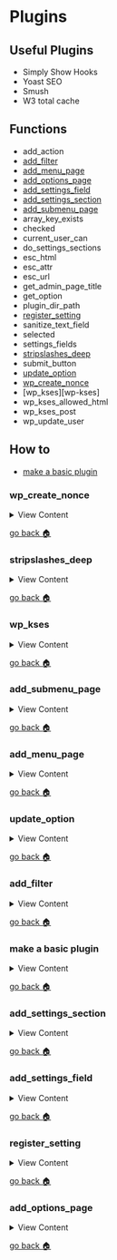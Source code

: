 
# Plugins

## Useful Plugins
- Simply Show Hooks
- Yoast SEO
- Smush
- W3 total cache

## Functions
- add_action
- [add_filter][add-filter]
- [add_menu_page][add-menu-page]
- [add_options_page][add-options-page]
- [add_settings_field][add-settings-field]
- [add_settings_section][add-settings-section]
- [add_submenu_page][add-submenu-page]
- array_key_exists
- checked
- current_user_can
- do_settings_sections
- esc_html
- esc_attr
- esc_url
- get_admin_page_title
- get_option
- plugin_dir_path
- [register_setting][register-setting] 
- sanitize_text_field
- selected
- settings_fields
- [stripslashes_deep][stripslashes-deep]
- submit_button
- [update_option][update-option]
- [wp_create_nonce][wp-create-nonce]
- [wp_kses][wp-kses]
- wp_kses_allowed_html
- wp_kses_post
- wp_update_user



## How to
- [make a basic plugin][basic-plugin]

[wp-create-nonce]:#wp_create_nonce
[stripslashes-deep]:#stripslashes_deep
[add-submenu-page]:#add_submenu_page
[add-menu-page]:#add_menu_page
[update-option]:#update_option
[add-filter]:#add_filter
[basic-plugin]:#make-a-basic-plugin
[add-settings-section]:#add_settings_section
[home]:#plugins
[add-settings-field]:#add_settings_field
[add-options-page]:#add_options_page
[register-setting]:#register_setting


### wp_create_nonce
<details>
  <summary>
  View Content
  </summary>

**reference**
- [wordpress](https://developer.wordpress.org/reference/functions/wp_create_nonce/)
- [tipsandtricks](https://www.tipsandtricks-hq.com/introduction-to-wordpress-nonces-5357)

**My definition:** I really don't know what the fuck this thing is about. Apparently
it is used identifying the user id?

```php
$my_nonce = wp_create_nonce('delete_my_rec');
?>
<a href='admin.php?page=mypluginpage&action=delete&recid=1&_wpnonce=<?php echo $my_nonce ?>'>Delete Me</a>

```
</details>

[go back :house:][home]



### stripslashes_deep
<details>
  <summary>
  View Content
  </summary>

**reference**
- [wordpress](https://codex.wordpress.org/Function_Reference/stripslashes_deep)

**Wordpress Definition:** Navigates through an array and removes slashes from the values.

```php
$my_post = stripslashes_deep($_POST);
$my_value = $my_post['value'];
```
</details>

[go back :house:][home]




### wp_kses
<details>
  <summary>
  View Content
  </summary>

**reference**
- [wordpress](https://developer.wordpress.org/reference/functions/wp_kses/)

  `wp_kses( string $string, array $allowed_html, array $allowed_protocols = array() )`

**Options**
```
$string
(string) (Required) Content to filter through kses

$allowed_html
(array) (Required) List of allowed HTML elements

$allowed_protocols
(array) (Optional) Allowed protocol in links.

Default value: array()
```
</details>

[go back :house:][home]

### add_submenu_page
<details>
  <summary>
  View Content
  </summary>

**reference**
- [wordpress](https://developer.wordpress.org/reference/functions/add_submenu_page/)

`add_submenu_page( string $parent_slug, string $page_title, string $menu_title, string $capability, string $menu_slug, callable $function = '' )`

**Options**
```
$parent_slug
(string) (Required) The slug name for the parent menu (or the file name of a standard WordPress admin page).

$page_title
(string) (Required) The text to be displayed in the title tags of the page when the menu is selected.

$menu_title
(string) (Required) The text to be used for the menu.

$capability
(string) (Required) The capability required for this menu to be displayed to the user.

$menu_slug
(string) (Required) The slug name to refer to this menu by. Should be unique for this menu and only include lowercase alphanumeric, dashes, and underscores characters to be compatible with sanitize_key().

$function
(callable) (Optional) The function to be called to output the content for this page.

Default value: ''

```


**Example**
```php
/**
 * Adds a submenu page under a custom post type parent.
 */
function books_register_ref_page() {
    add_submenu_page(
        'edit.php?post_type=book',
        __( 'Books Shortcode Reference', 'textdomain' ),
        __( 'Shortcode Reference', 'textdomain' ),
        'manage_options',
        'books-shortcode-ref',
        'books_ref_page_callback'
    );
}

/**
 * Display callback for the submenu page.
 */
function books_ref_page_callback() {
    ?>
    <div class="wrap">
        <h1><?php _e( 'Books Shortcode Reference', 'textdomain' ); ?></h1>
        <p><?php _e( 'Helpful stuff here', 'textdomain' ); ?></p>
    </div>
    <?php
}
```
</details>

[go back :house:][home]


### add_menu_page
<details>
  <summary>
  View Content
  </summary>

**reference**
- [wordpress](https://developer.wordpress.org/reference/functions/add_menu_page/)

`add_menu_page( string $page_title, string $menu_title, string $capability, string $menu_slug, callable $function = '', string $icon_url = '', int $position = null )`


```
$page_title
(string) (Required) The text to be displayed in the title tags of the page when the menu is selected.

$menu_title
(string) (Required) The text to be used for the menu.

$capability
(string) (Required) The capability required for this menu to be displayed to the user.

$menu_slug
(string) (Required) The slug name to refer to this menu by. Should be unique for this menu page and only include lowercase alphanumeric, dashes, and underscores characters to be compatible with sanitize_key().

$function
(callable) (Optional) The function to be called to output the content for this page.

Default value: ''

$icon_url
(string) (Optional) The URL to the icon to be used for this menu.
* Pass a base64-encoded SVG using a data URI, which will be colored to match the color scheme. This should begin with 'data:image/svg+xml;base64,'.
* Pass the name of a Dashicons helper class to use a font icon, e.g. 'dashicons-chart-pie'.
* Pass 'none' to leave div.wp-menu-image empty so an icon can be added via CSS.

Default value: ''

$position
(int) (Optional) The position in the menu order this one should appear.

Default value: null



```

```php
/**
 * Register a custom menu page.
 */
function wpdocs_register_my_custom_menu_page() {
    add_menu_page(
        __( 'Custom Menu Title', 'textdomain' ),
        'custom menu',
        'manage_options',
        'myplugin/myplugin-admin.php',
        '',
        plugins_url( 'myplugin/images/icon.png' ),
        6
    );
}
add_action( 'admin_menu', 'wpdocs_register_my_custom_menu_page' );
```
</details>

[go back :house:][home]


### update_option
<details>
  <summary>
  View Content
  </summary>

  **reference**
  - [wordpress](https://developer.wordpress.org/reference/functions/update_option/)


  `update_option( string $option, mixed $value, string|bool $autoload = null )`

  **My defintion:** updates the value of the option, if the option does not exist
   it will create the option for you

```php
$option_name = 'my_custom_color_option' ;
$new_value = 'red';

if ( get_option( $option_name ) !== false ) {

    // The option already exists, so update it.
    update_option( $option_name, $new_value );

} else {

    // The option hasn't been created yet, so add it with $autoload set to 'no'.
    $deprecated = null;
    $autoload = 'no';
    add_option( $option_name, $new_value, $deprecated, $autoload );
}
```
</details>

[go back :house:][home]




### add_filter
<details>
  <summary>
  View Content
  </summary>

  **reference**
  - [wordpress](https://developer.wordpress.org/reference/functions/add_filter/)

  **My definition:** I think it grabs data from a specific hook and you are able to
  manipulate it and return the modified value

  `add_filter( string $tag, callable $function_to_add, int $priority = 10, int $accepted_args = 1 )`

```php
// returns six sections from the front page of the website

add_filter( 'twentyseventeen_front_page_sections', 'prefix_custom_front_page_sections' );

function prefix_custom_front_page_sections( $num_sections )
{
        return 6;
}



```
</details>

[go back :house:][home]


### make a basic plugin
<details>
  <summary>
  View Content
  </summary>

  **reference**
  - [WordPress Settings API Tutorial with Examples](http://qnimate.com/wordpress-settings-api-a-comprehensive-developers-guide/)

```

```
</details>

[go back :house:][home]


### add_settings_section
<details>
  <summary>
  View Content
  </summary>

  **reference**
  - [wordpress](https://developer.wordpress.org/reference/functions/add_settings_section/)

```php
add_settings_section(
    'eg_setting_section',
    __( 'Example settings section in reading', 'textdomain' ),
    'wpdocs_setting_section_callback_function',
    'reading'
);

/**
 * Settings section display callback.
 *
 * @param array $args Display arguments.
 */
function wpdocs_setting_section_callback_function( $args ) {
    // echo section intro text here
    echo '<p>id: ' . esc_html( $args['id'] ) . '</p>';                         // id: eg_setting_section
    echo '<p>title: ' . apply_filters( 'the_title', $args['title'] ) . '</p>'; // title: Example settings section in reading
    echo '<p>callback: ' . esc_html( $args['callback'] ) . '</p>';             // callback: eg_setting_section_callback_function
}
```
</details>

[go back :house:][home]

### add_settings_field
<details>
  <summary>
  View Content
  </summary>

  **reference**
  - [wordpress](https://developer.wordpress.org/reference/functions/add_settings_field/)

```php
add_settings_field( 'myprefix_setting-id',
    'This is the setting title',
    'myprefix_setting_callback_function',
    'general',
    'myprefix_settings-section-name',
    array( 'label_for' => 'myprefix_setting-id' ) );
```
</details>

[go back :house:][home]



### register_setting
<details>
  <summary>
  View Content
  </summary>
**reference**
- [wordpress](https://developer.wordpress.org/reference/functions/register_setting/)

```php
/**
* Registers a text field setting for Wordpress 4.7 and higher.
**/
function register_my_setting() {
    $args = array(
            'type' => 'string',
            'sanitize_callback' => 'sanitize_text_field',
            'default' => NULL,
            );
    register_setting( 'my_options_group', 'my_option_name', $args );
}
add_action( 'admin_init', 'register_my_setting' );
```
</details>

[go back :house:][home]

### add_options_page

<details>
  <summary>
  View Content
  </summary>

**reference**
- [wordpress](https://developer.wordpress.org/reference/functions/add_options_page/)

```

```
</details>

[go back :house:][home]
